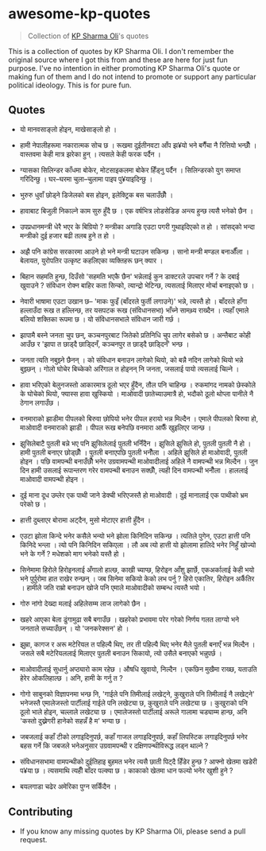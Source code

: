# awesome-kp-quotes

> Collection of [KP Sharma Oli](https://en.wikipedia.org/wiki/Khadga_Prasad_Oli)'s quotes

This is a collection of quotes by KP Sharma Oli. I don't remember the original source where I got this from and these are here for just fun purpose. I've no intention in either promoting KP Sharma Oli's quote or making fun of them and I do not intend to promote or support any particular political ideology. This is for pure fun.

## Quotes

- यो मानवसाङ्लो होइन, माखेसाङ्लो हो ।

- हामी नेपालीहरूमा नकारात्मक सोच छ । रूखमा दुईतीनवटा आँप झ¥यो भने बगैँचा नै रित्तियो भन्छौँ । वास्तवमा केही मात्र झरेका हुन् । त्यसले केही फरक पर्दैन ।

- ग्यासका सिलिन्डर काँधमा बोकेर, मोटसाइकलमा बोकेर हिँड्नु पर्दैन । सिलिन्डरको युग समाप्त गरिदिन्छु । घर–घरमा चुला–चुलामा पाइप पु¥याइदिन्छु ।

- भुरुरु धुवाँ छोड्ने डिजेलको बस होइन, इलेक्ट्रिक बस चलाउँछौँ ।

- हावाबाट बिजुली निकाल्ने काम सुरु हुँदै छ । एक वर्षभित्र लोडसेडिङ अन्त्य हुन्छ त्यसै भनेको छैन ।

- उपप्रधानमन्त्री धेरै भएर के बिग्रियो ? मन्त्रीका अगाडि एउटा पगरी गुथाइदिएको त हो । सांसद्को भन्दा मन्त्रीको दुई हजार बढी तलब हुने त हो ।

- अझै पनि कांग्रेस सरकारमा आउने हो भने मन्त्री घटाउन सकिन्छ । सानो मन्त्री मण्डल बनाऔँला । बेलायत, युरोपतिर उत्कृष्ट कहलिएका व्यक्तिहरू छन् क्यार ।

- बिहान सहमति हुन्छ, दिउँसो 'सहमति भएकै छैन' भन्नेलाई कुन डाक्टरले उपचार गर्ने ? के दबाई खुवाउने ? संविधान रोक्न बाहिर कता सिन्को, त्यान्द्रो भेटिन्छ, त्यसलाई मिलाएर मोर्चा बनाइएको छ ।

- नेवारी भाषामा एउटा उखान छ– 'माकः फुइँ (बाँदरले फुर्ती लगाउने)' भन्ने, त्यस्तै हो । बाँदरले हाँगा हल्लाउँदा रूख त हल्लिन्छ, तर यसपटक रूख (संविधानसभा) भाँच्ने सामथ्र्य राख्दैन । त्यहाँ एमाले बलियो शक्तिका रूपमा छ । यो संविधानसभाले संविधान जारी गर्छ ।

- झापामै बस्ने जनता चुप छन्, कञ्चनपुरबाट जितेको प्रतिनिधि चुप लागेर बसेको छ । अन्तैबाट कोही आउँछ र 'झापा त छाड्दै छाड्दिनँ, कञ्चनपुर त छाड्दै छाड्दिनँ' भन्छ ।

- जनता त्यति नबुझ्ने छैनन् । को संविधान बनाउन लागेको थियो, को बन्नै नदिन लागेको थियो भन्ने बुझ्छन् । गोलो घोचेर बिच्केको अरिंगाल त होइनन् नि जनता, जसलाई पायो त्यसलाई चिल्ने ।

- हावा भरिएको बेलुनजस्तो आकारमात्र ठूलो भएर हुँदैन, तौल पनि चाहिन्छ । रुकमांगद नामको छेस्कोले के घोचेको थियो, फ्यास्स हावा खुस्कियो । माओवादी छातेच्याउमात्रै हो, भदौको ठूलो थोप्ला पानीले नै ठेगान लगाउँछ ।

- वनमाराको झाडीमा पीपलको बिरुवा छोपियो भनेर पीपल हरायो भन्न मिल्दैन । एमाले पीपलको बिरुवा हो, माओवादी वनमाराको झाडी । पीपल रूख बनेपछि वनमारा आफैँ खुइलिएर जान्छ ।

- झुसिलेबाटै पुतली बन्ने भए पनि झुसिलेलाई पुतली भनिँदैन । झुसिले झुसिले हो, पुतली पुतली नै हो । हामी पुतली बनाएर छोड्छौँ । पुतली बनाएपछि पुतली भनौँला । अहिले झुसिले हो माओवादी, पुतली होइन । पछि वामपन्थी बनाउँछौँ भनेर उग्रवामपन्थी माओवादीलाई अहिले नै वामपन्थी भन्न मिल्दैन । जुन दिन हामी उसलाई रूपान्तरण गरेर वामपन्थी बनाउन सक्छौँ, त्यही दिन वामपन्थी भनौँला । हाललाई माओवादी वामपन्थी होइन ।

- दुई माना दूध उम्लेर एक पाथी जाने डेक्ची भरिएजस्तै हो माओवादी । दुई मानालाई एक पाथीको भ्रम परेको छ ।

- हात्ती दुब्लाएर बोरामा अट्दैन, मुसो मोटाएर हात्ती हुँदैन ।

- एउटा झोला किन्दे भनेर कसैले भन्यो भने झोला किनिदिन सकिन्छ । त्यतिले पुगेन, एउटा हात्ती पनि किनिदे भन्ला । त्यो पनि किनिदिन सकिएला । लौ अब त्यो हात्ती यो झोलामा हालिदे भनेर निहुँ खोज्यो भने के गर्ने ? मधेशको माग भनेको यस्तै हो ।

- सिनेमामा हिरोले हिरोइनलाई अँगालो हाल्छ, काखी च्याप्छ, हिरोइन आँशु झार्छे, एकअर्कालाई केही भयो भने पुर्पुरोमा हात राखेर रुन्छन् । जब सिनेमा सकियो केको लभ पर्नु ? हिरो एकातिर, हिरोइन अर्कैतिर । हामीले जति राम्रो बनाउन खोजे पनि एमाले माओवादीको सम्बन्ध त्यस्तै भयो ।

- गोरु नांगो देख्दा मलाई अहिलेसम्म लाज लागेको छैन ।

- खहरे आएका बेला ढुंगामुढा सबै बगाउँछ । खहरेको प्रभावमा परेर गरेको निर्णय गलत लाग्यो भने जनताले सच्याउँछन् । यो 'जनकरेक्सन' हो ।

- झुम्रा, कागज र अरू मटेरियल त पहिल्यै थिए, तर ती पहिल्यै थिए भनेर मैले पुतली बनाएँ भन्न मिल्दैन । जसले सबै मटेरियललाई मिलाएर पुतली बनाउन सिकायो, त्यो उसैले बनाएको भन्नुपर्छ ।

- माओवादीलाई सुधार्नु अप्ठ्यारो काम रहेछ । औषधि खुवायो, निल्दैन । एकछिन मुखैमा राख्छ, यताउति हेरेर ओकलिहाल्छ । अनि, हामी के गर्नु त ?

- गोगो साबुनको विज्ञापनमा भन्छ नि, 'गाईले पनि तिमीलाई लखेट्ने, कुखुराले पनि तिमीलाई नै लखेट्ने' भनेजस्तै एमालेजस्तो पार्टीलाई गाईले पनि लखेट्या छ, कुखुराले पनि लखेट्या छ । कुखुराको पनि ठूलो भाले होइन, चल्लाले लखेट्या छ । एमालेजस्तो पार्टीलाई अरूले गालामा चड्याम्म हान्छ, अनि 'कस्तो दुख्नेगरी हानेको सहन्नँ है म' भन्या छ ।

- जबजलाई कहाँ टीको लगाइदिनुपर्छ, कहाँ गाजल लगाइदिनुपर्छ, कहाँ लिपस्टिक लगाइदिनुपर्छ भनेर बहस गर्ने कि जबजले भनेअनुसार उग्रवामपन्थी र दक्षिणपन्थीविरूद्ध लड्न थाल्ने ?

- संविधानसभामा वामपन्थीको दुईतिहाइ बुहमत भनेर त्यसै छाती पिट्दै हिँडेर हुन्छ ? आफ्नो खेतमा खडेरी प¥या छ । त्यसमाथि त्यहीँ बाँदर पल्क्या छ । काकाको खेतमा धान फल्यो भनेर खुशी हुने ?

- बयलगाडा चढेर अमेरिका पुग्न सकिँदैन ।

## Contributing

- If you know any missing quotes by KP Sharma Oli, please send a pull request.
